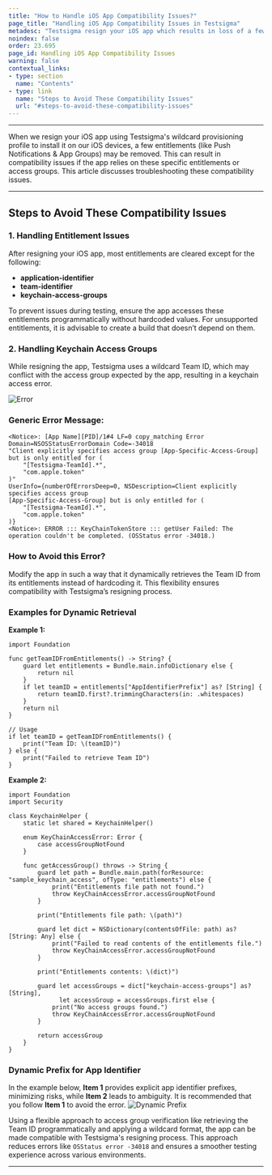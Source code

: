 ```yaml
---
title: "How to Handle iOS App Compatibility Issues?"
page_title: "Handling iOS App Compatibility Issues in Testsigma"
metadesc: "Testsigma resign your iOS app which results in loss of a few entitlements. This article discusses troubleshooting these compatibility issues"
noindex: false
order: 23.695
page_id: Handling iOS App Compatibility Issues
warning: false
contextual_links:
- type: section
  name: "Contents"
- type: link
  name: "Steps to Avoid These Compatibility Issues"
  url: "#steps-to-avoid-these-compatibility-issues"
---
```


---

When we resign your iOS app using Testsigma's wildcard provisioning profile to install it on our iOS devices, a few entitlements (like Push Notifications & App Groups) may be removed. This can result in compatibility issues if the app relies on these specific entitlements or access groups. This article discusses troubleshooting these compatibility issues. 

---

## **Steps to Avoid These Compatibility Issues**

### **1. Handling Entitlement Issues**

After resigning your iOS app, most entitlements are cleared except for the following:
- **application-identifier**
- **team-identifier**
- **keychain-access-groups**

To prevent issues during testing, ensure the app accesses these entitlements programmatically without hardcoded values. For unsupported entitlements, it is advisable to create a build that doesn’t depend on them.


### **2. Handling Keychain Access Groups**

While resigning the app, Testsigma uses a wildcard Team ID, which may conflict with the access group expected by the app, resulting in a keychain access error. 

![Error](https://s3.amazonaws.com/static-docs.testsigma.com/new_images/projects/applications/errormsgipa.gif)

### **Generic Error Message:**

```
<Notice>: [App Name][PID]/1#4 LF=0 copy_matching Error
Domain=NSOSStatusErrorDomain Code=-34018
"Client explicitly specifies access group [App-Specific-Access-Group] but is only entitled for (
    "[Testsigma-TeamId].*",
    "com.apple.token"
)"
UserInfo={numberOfErrorsDeep=0, NSDescription=Client explicitly specifies access group
[App-Specific-Access-Group] but is only entitled for (
    "[Testsigma-TeamId].*",
    "com.apple.token"
)}
<Notice>: ERROR ::: KeyChainTokenStore ::: getUser Failed: The operation couldn't be completed. (OSStatus error -34018.)

```

### **How to Avoid this Error?**
Modify the app in such a way that it dynamically retrieves the Team ID from its entitlements instead of hardcoding it. This flexibility ensures compatibility with Testsigma’s resigning process.

### **Examples for Dynamic Retrieval**

**Example 1:**
```
import Foundation

func getTeamIDFromEntitlements() -> String? {
    guard let entitlements = Bundle.main.infoDictionary else {
        return nil
    }
    if let teamID = entitlements["AppIdentifierPrefix"] as? [String] {
        return teamID.first?.trimmingCharacters(in: .whitespaces)
    }
    return nil
}

// Usage
if let teamID = getTeamIDFromEntitlements() {
    print("Team ID: \(teamID)")
} else {
    print("Failed to retrieve Team ID")
}

```

**Example 2:**

```
import Foundation
import Security

class KeychainHelper {
    static let shared = KeychainHelper()
    
    enum KeyChainAccessError: Error {
        case accessGroupNotFound
    }
    
    func getAccessGroup() throws -> String {
        guard let path = Bundle.main.path(forResource: "sample_keychain_access", ofType: "entitlements") else {
            print("Entitlements file path not found.")
            throw KeyChainAccessError.accessGroupNotFound
        }

        print("Entitlements file path: \(path)")

        guard let dict = NSDictionary(contentsOfFile: path) as? [String: Any] else {
            print("Failed to read contents of the entitlements file.")
            throw KeyChainAccessError.accessGroupNotFound
        }

        print("Entitlements contents: \(dict)")

        guard let accessGroups = dict["keychain-access-groups"] as? [String],
              let accessGroup = accessGroups.first else {
            print("No access groups found.")
            throw KeyChainAccessError.accessGroupNotFound
        }

        return accessGroup
    }
}
```

### **Dynamic Prefix for App Identifier**
In the example below, **Item 1** provides explicit app identifier prefixes, minimizing risks, while **Item 2** leads to ambiguity. It is recommended that you follow **Item 1** to  avoid the error. 
![Dynamic Prefix](https://s3.amazonaws.com/static-docs.testsigma.com/new_images/projects/applications/ipafiledynamicprefix.png)


Using a flexible approach to access group verification like retrieving the Team ID programmatically and applying a wildcard format, the app can be made compatible with Testsigma's resigning process. This approach reduces errors like `OSStatus error -34018` and ensures a smoother testing experience across various environments.


---